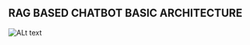 ## RAG BASED CHATBOT BASIC ARCHITECTURE
![ALt text](https://s3.us-east-2.amazonaws.com/assets.yourgpt.ai/content/uploads/2023/10/09055128/Rag_Image-1024x542.jpg)
